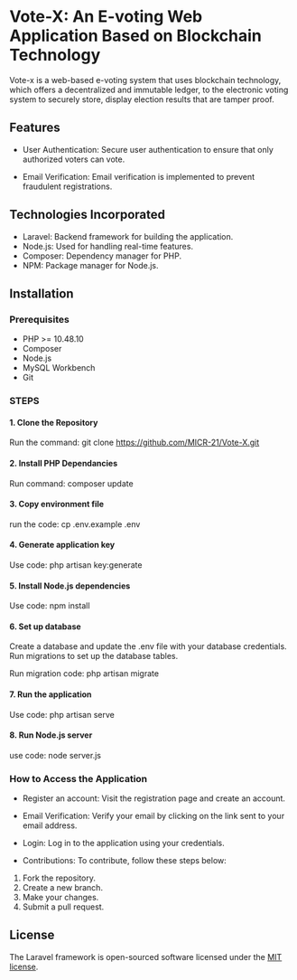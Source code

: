 # Vote-X: An E-voting Web Application Based on Blockchain Technology

Vote-x is a web-based e-voting system that uses blockchain technology, which offers a decentralized and immutable ledger, to the electronic voting system to securely store, display election results that are tamper proof.

## Features

- User Authentication: Secure user authentication to ensure that only authorized voters can vote.

- Email Verification: Email verification is implemented to prevent fraudulent registrations.

## Technologies Incorporated

- Laravel: Backend framework for building the application.
- Node.js: Used for handling real-time features.
- Composer: Dependency manager for PHP.
- NPM: Package manager for Node.js.

## Installation

### Prerequisites

- PHP >= 10.48.10
- Composer
- Node.js
- MySQL Workbench
- Git

### STEPS

#### 1. Clone the Repository

Run the command: git clone <https://github.com/MICR-21/Vote-X.git>

#### 2. Install PHP Dependancies
  
Run command: composer update

#### 3. Copy environment file

run the code: cp .env.example .env

#### 4. Generate application key

Use code: php artisan key:generate

#### 5. Install Node.js dependencies

Use code: npm install

#### 6. Set up database

Create a database and update the .env file with your database credentials.
Run migrations to set up the database tables.

Run migration code: php artisan migrate

#### 7. Run the application

Use code: php artisan serve

#### 8. Run Node.js server

use code: node server.js

### How to Access the Application

- Register an account: Visit the registration page and create an account.

- Email Verification: Verify your email by clicking on the link sent to your email address.
- Login: Log in to the application using your credentials.
- Contributions:
To contribute, follow these steps below:

1. Fork the repository.
2. Create a new branch.
3. Make your changes.
4. Submit a pull request.

## License

The Laravel framework is open-sourced software licensed under the [MIT license](https://opensource.org/licenses/MIT).
